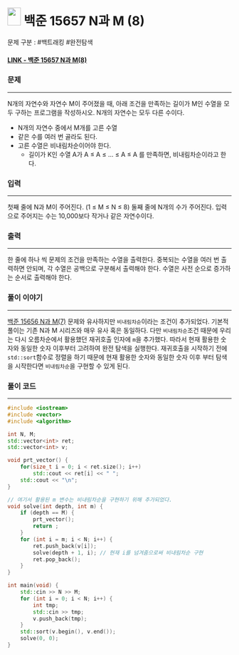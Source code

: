 
# <img src="https://d2gd6pc034wcta.cloudfront.net/tier/8.svg" width="30" height="40"> 백준 15657 N과 M (8)

문제 구분 : #백트래킹 #완전탐색 
#### [LINK - 백준 15657 N과 M(8)](https://www.acmicpc.net/problem/15657)

### 문제
<hr>

N개의 자연수와 자연수 M이 주어졌을 때, 아래 조건을 만족하는 길이가 M인 수열을 모두 구하는 프로그램을 작성하시오. N개의 자연수는 모두 다른 수이다.
 - N개의 자연수 중에서 M개를 고른 수열
- 같은 수를 여러 번 골라도 된다.
- 고른 수열은 비내림차순이어야 한다.
	- 길이가 K인 수열 A가 A ≤ A ≤ ... ≤ A ≤ A 를 만족하면, 비내림차순이라고 한다.

### 입력
<hr>

첫째 줄에 N과 M이 주어진다. (1 ≤ M ≤ N ≤ 8)
둘째 줄에 N개의 수가 주어진다. 입력으로 주어지는 수는 10,000보다 작거나 같은 자연수이다.
### 출력
<hr>

한 줄에 하나 씩 문제의 조건을 만족하는 수열을 출력한다. 중복되는 수열을 여러 번 출력하면 안되며, 각 수열은 공백으로 구분해서 출력해야 한다. 수열은 사전 순으로 증가하는 순서로 출력해야 한다.
### 풀이 이야기
<hr>

[백준 15656 N과 M(7)](./15656.md) 문제와 유사하지만 `비내림차순`이라는 조건이 추가되었다. 기본적 풀이는 기존 N과 M 시리즈와 매우 유사 혹은 동일하다. 다만 `비내림차순`조건 때문에 우리는 다시 오름차순에서 활용했던 재귀호출 인자에 `m`을 추가했다. 따라서 현재 활용한 숫자와 동일한 숫자 이후부터 고려하여 완전 탐색을 실행한다. 재귀호출을 시작하기 전에 `std::sort`함수로 정렬을 하기 때문에 현재 활용한 숫자와 동일한 숫자 이후 부터 탐색을 시작한다면 `비내림차순`을 구현할 수 있게 된다.
### 풀이 코드
<hr>

``` c++
#include <iostream>
#include <vector>
#include <algorithm>

int N, M;
std::vector<int> ret;
std::vector<int> v;

void prt_vector() {
	for(size_t i = 0; i < ret.size(); i++)
		std::cout << ret[i] << " ";
	std::cout << "\n";
}

// 여기서 활용된 m 변수는 비내림차순을 구현하기 위해 추가되었다.
void solve(int depth, int m) {
	if (depth == M) {
		prt_vector();
		return ;
	}
	for (int i = m; i < N; i++) {
		ret.push_back(v[i]);
		solve(depth + 1, i); // 현재 i를 넘겨줌으로써 비내림차순 구현
		ret.pop_back();
	}
}

int main(void) {
	std::cin >> N >> M;
	for (int i = 0; i < N; i++) {
		int tmp;
		std::cin >> tmp;
		v.push_back(tmp);
	}
	std::sort(v.begin(), v.end());
	solve(0, 0);
}
```

